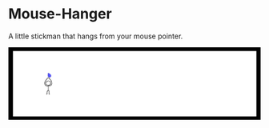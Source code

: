 # Mouse-Hanger
A little stickman that hangs from your mouse pointer.

![](repoimages/stickman2.gif)
